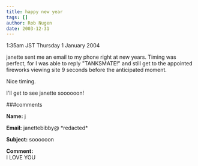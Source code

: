 ```yaml
---
title: happy new year
tags: []
author: Rob Nugen
date: 2003-12-31
---
```


<p class=date>1:35am JST Thursday 1 January 2004</p>

<p>janette sent me an email to my phone right at new years.  Timing
  was perfect, for I was able to reply "TANKSMATE!" and still get to
  the appointed fireworks viewing site 9 seconds before the
  anticipated moment.</p>

<p>Nice timing.</p>

<p>I'll get to see janette soooooon!</p>

###comments

<p><b>Name:</b> j

<p><b>Email:</b> janettebibby@ *redacted*

<p><b>Subject:</b> soooooon

<p><b>Comment:</b>
<br>I LOVE YOU 

